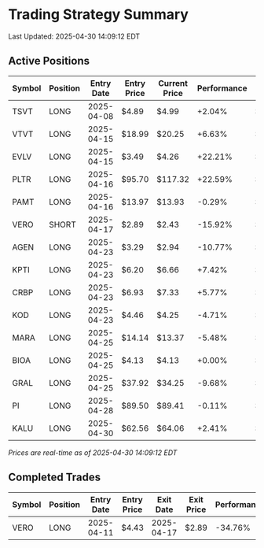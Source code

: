 # Trading Strategy Summary

Last Updated: 2025-04-30 14:09:12 EDT

## Active Positions

| Symbol | Position | Entry Date | Entry Price | Current Price | Performance | P/L per Share |
|--------|----------|------------|-------------|---------------|-------------|--------------|
| TSVT | LONG | 2025-04-08 | $4.89 | $4.99 | +2.04% | $+0.10 |
| VTVT | LONG | 2025-04-15 | $18.99 | $20.25 | +6.63% | $+1.26 |
| EVLV | LONG | 2025-04-15 | $3.49 | $4.26 | +22.21% | $+0.77 |
| PLTR | LONG | 2025-04-16 | $95.70 | $117.32 | +22.59% | $+21.62 |
| PAMT | LONG | 2025-04-16 | $13.97 | $13.93 | -0.29% | $-0.04 |
| VERO | SHORT | 2025-04-17 | $2.89 | $2.43 | -15.92% | $-0.46 |
| AGEN | LONG | 2025-04-23 | $3.29 | $2.94 | -10.77% | $-0.35 |
| KPTI | LONG | 2025-04-23 | $6.20 | $6.66 | +7.42% | $+0.46 |
| CRBP | LONG | 2025-04-23 | $6.93 | $7.33 | +5.77% | $+0.40 |
| KOD | LONG | 2025-04-23 | $4.46 | $4.25 | -4.71% | $-0.21 |
| MARA | LONG | 2025-04-25 | $14.14 | $13.37 | -5.48% | $-0.78 |
| BIOA | LONG | 2025-04-25 | $4.13 | $4.13 | +0.00% | $+0.00 |
| GRAL | LONG | 2025-04-25 | $37.92 | $34.25 | -9.68% | $-3.67 |
| PI | LONG | 2025-04-28 | $89.50 | $89.41 | -0.11% | $-0.09 |
| KALU | LONG | 2025-04-30 | $62.56 | $64.06 | +2.41% | $+1.50 |

*Prices are real-time as of 2025-04-30 14:09:12 EDT*

## Completed Trades

| Symbol | Position | Entry Date | Entry Price | Exit Date | Exit Price | Performance |
|--------|----------|------------|-------------|-----------|------------|-------------|
| VERO | LONG | 2025-04-11 | $4.43 | 2025-04-17 | $2.89 | -34.76% |